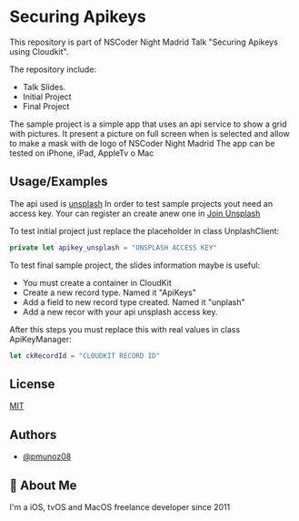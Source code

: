 
# Securing Apikeys

This repository is part of NSCoder Night Madrid Talk "Securing Apikeys using Cloudkit".

The repository include:

- Talk Slides.
- Initial Project
- Final Project

The sample project is a simple app that uses an api service to show a grid with pictures. It present a picture on full screen when is selected and allow to make a mask with de logo of NSCoder Night Madrid
The app can be tested on iPhone, iPad, AppleTv o Mac



## Usage/Examples

The api used is [unsplash](https://unsplash.com)
In order to test sample projects yout need an access key. Your can register an create anew one in [Join Unsplash](https://unsplash.com/join)

To test initial project just replace the placeholder in class UnplashClient:

```swift
private let apikey_unsplash = "UNSPLASH ACCESS KEY"
```

To test final sample project, the slides information maybe is useful:

- You must create a container in CloudKit
- Create a new record type. Named it "ApiKeys"
- Add a field to new record type created. Named it "unplash"
- Add a new recor with your api unsplash access key.

After this steps you must replace this  with real values in class ApiKeyManager:

```swift
let ckRecordId = "CLOUDKIT RECORD ID"

```



## License

[MIT](https://choosealicense.com/licenses/mit/)


## Authors

- [@pmunoz08](https://www.github.com/pmunoz08)


## 🚀 About Me
I'm a iOS, tvOS and MacOS freelance developer since 2011

